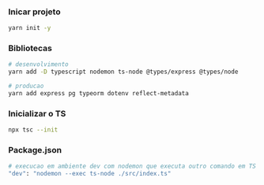 ### Inicar projeto
```bash
yarn init -y
```

### Bibliotecas
```bash
# desenvolvimento
yarn add -D typescript nodemon ts-node @types/express @types/node

# producao
yarn add express pg typeorm dotenv reflect-metadata
```

### Inicializar o TS 
```bash
npx tsc --init
```

### Package.json 
```bash
# execucao em ambiente dev com nodemon que executa outro comando em TS
"dev": "nodemon --exec ts-node ./src/index.ts" 
```

